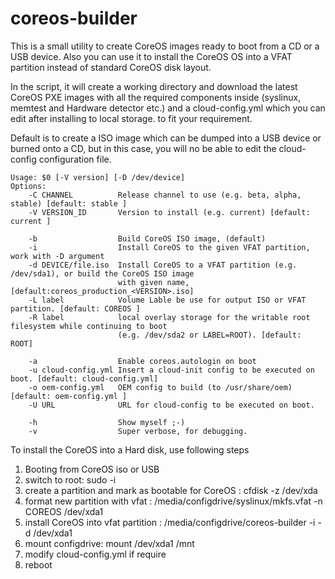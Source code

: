 # coreos-builder

This is a small utility to create CoreOS images ready to boot from a CD or a USB device. Also you can use it to install the CoreOS OS into a VFAT partition instead of standard CoreOS disk layout.

In the script, it will create a working directory and download the latest CoreOS PXE images with all the required components inside (syslinux, memtest and Hardware detector etc.) and a cloud-config.yml which you can edit after installing to local storage. to fit your requirement.

Default is to create a ISO image which can be dumped into a USB device or burned onto a CD, but in this case, you will no be able to edit the cloud-config configuration file.



```
Usage: $0 [-V version] [-D /dev/device]
Options:
    -C CHANNEL          Release channel to use (e.g. beta, alpha, stable) [default: stable ]
    -V VERSION_ID       Version to install (e.g. current) [default: current ]

    -b                  Build CoreOS ISO image, (default)
    -i                  Install CoreOS to the given VFAT partition, work with -D argument
    -d DEVICE/file.iso  Install CoreOS to a VFAT partition (e.g. /dev/sda1), or build the CoreOS ISO image
                        with given name,  [default:coreos_production_<VERSION>.iso]
    -L label            Volume Lable be use for output ISO or VFAT partition. [default: COREOS ]
    -R label            local overlay storage for the writable root filesystem while continuing to boot 
                        (e.g. /dev/sda2 or LABEL=ROOT). [default: ROOT]

    -a                  Enable coreos.autologin on boot
    -u cloud-config.yml Insert a cloud-init config to be executed on boot. [default: cloud-config.yml]
    -o oem-config.yml   OEM config to build (to /usr/share/oem) [default: oem-config.yml ]
    -U URL              URL for cloud-config to be executed on boot.

    -h                  Show myself ;-)
    -v                  Super verbose, for debugging.
```


To install the CoreOS into a Hard disk,  use following steps

1. Booting from CoreOS iso or USB
2. switch to root:  sudo -i
3. create a partition and mark as bootable for CoreOS : cfdisk -z /dev/xda
5. format new partition with vfat :  /media/configdrive/syslinux/mkfs.vfat -n COREOS /dev/xda1
6. install CoreOS into vfat partition : /media/configdrive/coreos-builder -i -d /dev/xda1
7. mount configdrive: mount /dev/xda1 /mnt
8. modify cloud-config.yml if require
9. reboot
